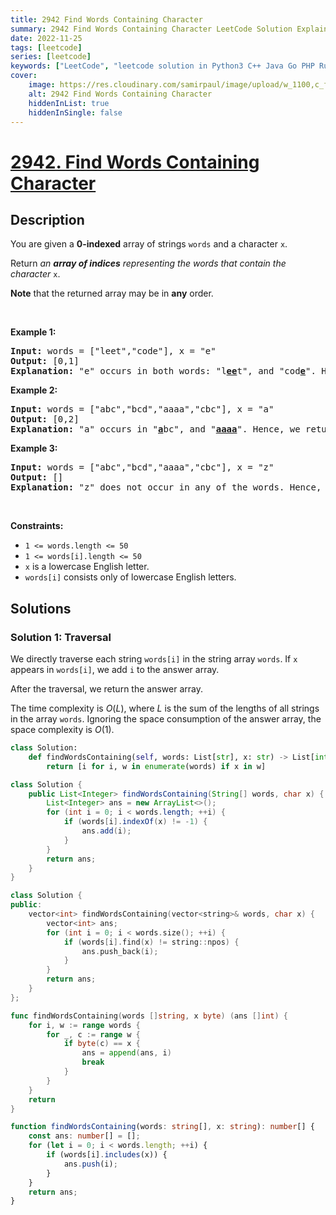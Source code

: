 ```yaml
---
title: 2942 Find Words Containing Character
summary: 2942 Find Words Containing Character LeetCode Solution Explained
date: 2022-11-25
tags: [leetcode]
series: [leetcode]
keywords: ["LeetCode", "leetcode solution in Python3 C++ Java Go PHP Ruby Swift TypeScript Rust C# JavaScript C", "2942 Find Words Containing Character LeetCode Solution Explained in all languages"]
cover:
    image: https://res.cloudinary.com/samirpaul/image/upload/w_1100,c_fit,co_rgb:FFFFFF,l_text:Arial_75_bold:2942 Find Words Containing Character - Solution Explained/problem-solving.webp
    alt: 2942 Find Words Containing Character
    hiddenInList: true
    hiddenInSingle: false
---
```



# [2942. Find Words Containing Character](https://leetcode.com/problems/find-words-containing-character)


## Description

<p>You are given a <strong>0-indexed</strong> array of strings <code>words</code> and a character <code>x</code>.</p>

<p>Return <em>an <strong>array of indices</strong> representing the words that contain the character </em><code>x</code>.</p>

<p><strong>Note</strong> that the returned array may be in <strong>any</strong> order.</p>

<p>&nbsp;</p>
<p><strong class="example">Example 1:</strong></p>

<pre>
<strong>Input:</strong> words = [&quot;leet&quot;,&quot;code&quot;], x = &quot;e&quot;
<strong>Output:</strong> [0,1]
<strong>Explanation:</strong> &quot;e&quot; occurs in both words: &quot;l<strong><u>ee</u></strong>t&quot;, and &quot;cod<u><strong>e</strong></u>&quot;. Hence, we return indices 0 and 1.
</pre>

<p><strong class="example">Example 2:</strong></p>

<pre>
<strong>Input:</strong> words = [&quot;abc&quot;,&quot;bcd&quot;,&quot;aaaa&quot;,&quot;cbc&quot;], x = &quot;a&quot;
<strong>Output:</strong> [0,2]
<strong>Explanation:</strong> &quot;a&quot; occurs in &quot;<strong><u>a</u></strong>bc&quot;, and &quot;<u><strong>aaaa</strong></u>&quot;. Hence, we return indices 0 and 2.
</pre>

<p><strong class="example">Example 3:</strong></p>

<pre>
<strong>Input:</strong> words = [&quot;abc&quot;,&quot;bcd&quot;,&quot;aaaa&quot;,&quot;cbc&quot;], x = &quot;z&quot;
<strong>Output:</strong> []
<strong>Explanation:</strong> &quot;z&quot; does not occur in any of the words. Hence, we return an empty array.
</pre>

<p>&nbsp;</p>
<p><strong>Constraints:</strong></p>

<ul>
	<li><code>1 &lt;= words.length &lt;= 50</code></li>
	<li><code>1 &lt;= words[i].length &lt;= 50</code></li>
	<li><code>x</code> is a lowercase English letter.</li>
	<li><code>words[i]</code> consists only of lowercase English letters.</li>
</ul>

## Solutions

### Solution 1: Traversal

We directly traverse each string `words[i]` in the string array `words`. If `x` appears in `words[i]`, we add `i` to the answer array.

After the traversal, we return the answer array.

The time complexity is $O(L)$, where $L$ is the sum of the lengths of all strings in the array `words`. Ignoring the space consumption of the answer array, the space complexity is $O(1)$.

<!-- tabs:start -->

```python
class Solution:
    def findWordsContaining(self, words: List[str], x: str) -> List[int]:
        return [i for i, w in enumerate(words) if x in w]
```

```java
class Solution {
    public List<Integer> findWordsContaining(String[] words, char x) {
        List<Integer> ans = new ArrayList<>();
        for (int i = 0; i < words.length; ++i) {
            if (words[i].indexOf(x) != -1) {
                ans.add(i);
            }
        }
        return ans;
    }
}
```

```cpp
class Solution {
public:
    vector<int> findWordsContaining(vector<string>& words, char x) {
        vector<int> ans;
        for (int i = 0; i < words.size(); ++i) {
            if (words[i].find(x) != string::npos) {
                ans.push_back(i);
            }
        }
        return ans;
    }
};
```

```go
func findWordsContaining(words []string, x byte) (ans []int) {
	for i, w := range words {
		for _, c := range w {
			if byte(c) == x {
				ans = append(ans, i)
				break
			}
		}
	}
	return
}
```

```ts
function findWordsContaining(words: string[], x: string): number[] {
    const ans: number[] = [];
    for (let i = 0; i < words.length; ++i) {
        if (words[i].includes(x)) {
            ans.push(i);
        }
    }
    return ans;
}
```

<!-- tabs:end -->

<!-- end -->
